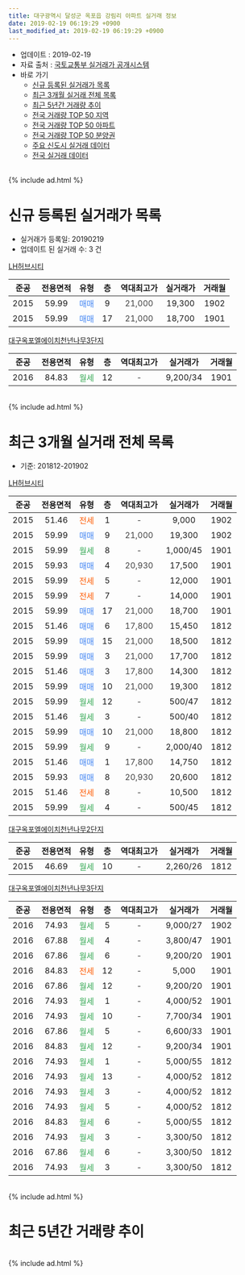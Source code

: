 ```yaml
---
title: 대구광역시 달성군 옥포읍 강림리 아파트 실거래 정보
date: 2019-02-19 06:19:29 +0900
last_modified_at: 2019-02-19 06:19:29 +0900
---
```


* 업데이트 : 2019-02-19
* 자료 출처 : [국토교통부 실거래가 공개시스템](http://rt.molit.go.kr)
* 바로 가기
    * [신규 등록된 실거래가 목록](#신규-등록된-실거래가-목록)
    * [최근 3개월 실거래 전체 목록](#최근-3개월-실거래-전체-목록)
    * [최근 5년간 거래량 추이](#최근-5년간-거래량-추이)
    * [전국 거래량 TOP 50 지역](https://ayogom.github.io/apt-trade-info/최근-3개월-전국에서-가장-거래가-많이-발생한-지역)
    * [전국 거래량 TOP 50 아파트](https://ayogom.github.io/apt-trade-info/최근-3개월-전국에서-가장-거래가-많이-발생한-아파트)
    * [전국 거래량 TOP 50 분양권](https://ayogom.github.io/apt-trade-info/최근-3개월-전국에서-가장-거래가-많이-발생한-분양권)
    * [주요 신도시 실거래 데이터](https://ayogom.github.io/apt-trade-info/주요-신도시)
    * [전국 실거래 데이터](https://ayogom.github.io/apt-trade-info/전국)
<br>
{% include ad.html %}
<br>

# 신규 등록된 실거래가 목록
* 실거래가 등록일: 20190219
* 업데이트 된 실거래 수: 3 건


[LH허브시티](https://search.naver.com/search.naver?query=%EB%8C%80%EA%B5%AC%EA%B4%91%EC%97%AD%EC%8B%9C+%EB%8B%AC%EC%84%B1%EA%B5%B0+%EC%98%A5%ED%8F%AC%EC%9D%8D+%EA%B0%95%EB%A6%BC%EB%A6%AC+LH%ED%97%88%EB%B8%8C%EC%8B%9C%ED%8B%B0)

|준공|전용면적|유형|층|역대최고가|실거래가|거래월|
|:---:|:---:|:---:|:---:|:---:|:---:|:---:|
|2015|59.99|<span style="color:#4285f3">매매</span>|9|<span style="color:#444444">21,000</span>|19,300|1902|
|2015|59.99|<span style="color:#4285f3">매매</span>|17|<span style="color:#444444">21,000</span>|18,700|1901|

[대구옥포엘에이치천년나무3단지](https://search.naver.com/search.naver?query=%EB%8C%80%EA%B5%AC%EA%B4%91%EC%97%AD%EC%8B%9C+%EB%8B%AC%EC%84%B1%EA%B5%B0+%EC%98%A5%ED%8F%AC%EC%9D%8D+%EA%B0%95%EB%A6%BC%EB%A6%AC+%EB%8C%80%EA%B5%AC%EC%98%A5%ED%8F%AC%EC%97%98%EC%97%90%EC%9D%B4%EC%B9%98%EC%B2%9C%EB%85%84%EB%82%98%EB%AC%B43%EB%8B%A8%EC%A7%80)

|준공|전용면적|유형|층|역대최고가|실거래가|거래월|
|:---:|:---:|:---:|:---:|:---:|:---:|:---:|
|2016|84.83|<span style="color:#34a853">월세</span>|12|<span style="color:#444444">-</span>|9,200/34|1901|


<br>
{% include ad.html %}
<br>

# 최근 3개월 실거래 전체 목록
* 기준: 201812-201902


[LH허브시티](https://search.naver.com/search.naver?query=%EB%8C%80%EA%B5%AC%EA%B4%91%EC%97%AD%EC%8B%9C+%EB%8B%AC%EC%84%B1%EA%B5%B0+%EC%98%A5%ED%8F%AC%EC%9D%8D+%EA%B0%95%EB%A6%BC%EB%A6%AC+LH%ED%97%88%EB%B8%8C%EC%8B%9C%ED%8B%B0)

|준공|전용면적|유형|층|역대최고가|실거래가|거래월|
|:---:|:---:|:---:|:---:|:---:|:---:|:---:|
|2015|51.46|<span style="color:#ff5a00">전세</span>|1|<span style="color:#444444">-</span>|9,000|1902|
|2015|59.99|<span style="color:#4285f3">매매</span>|9|<span style="color:#444444">21,000</span>|19,300|1902|
|2015|59.99|<span style="color:#34a853">월세</span>|8|<span style="color:#444444">-</span>|1,000/45|1901|
|2015|59.93|<span style="color:#4285f3">매매</span>|4|<span style="color:#444444">20,930</span>|17,500|1901|
|2015|59.99|<span style="color:#ff5a00">전세</span>|5|<span style="color:#444444">-</span>|12,000|1901|
|2015|59.99|<span style="color:#ff5a00">전세</span>|7|<span style="color:#444444">-</span>|14,000|1901|
|2015|59.99|<span style="color:#4285f3">매매</span>|17|<span style="color:#444444">21,000</span>|18,700|1901|
|2015|51.46|<span style="color:#4285f3">매매</span>|6|<span style="color:#444444">17,800</span>|15,450|1812|
|2015|59.99|<span style="color:#4285f3">매매</span>|15|<span style="color:#444444">21,000</span>|18,500|1812|
|2015|59.99|<span style="color:#4285f3">매매</span>|3|<span style="color:#444444">21,000</span>|17,700|1812|
|2015|51.46|<span style="color:#4285f3">매매</span>|3|<span style="color:#444444">17,800</span>|14,300|1812|
|2015|59.99|<span style="color:#4285f3">매매</span>|10|<span style="color:#444444">21,000</span>|19,300|1812|
|2015|59.99|<span style="color:#34a853">월세</span>|12|<span style="color:#444444">-</span>|500/47|1812|
|2015|51.46|<span style="color:#34a853">월세</span>|3|<span style="color:#444444">-</span>|500/40|1812|
|2015|59.99|<span style="color:#4285f3">매매</span>|10|<span style="color:#444444">21,000</span>|18,800|1812|
|2015|59.99|<span style="color:#34a853">월세</span>|9|<span style="color:#444444">-</span>|2,000/40|1812|
|2015|51.46|<span style="color:#4285f3">매매</span>|1|<span style="color:#444444">17,800</span>|14,750|1812|
|2015|59.93|<span style="color:#4285f3">매매</span>|8|<span style="color:#444444">20,930</span>|20,600|1812|
|2015|51.46|<span style="color:#ff5a00">전세</span>|8|<span style="color:#444444">-</span>|10,500|1812|
|2015|59.99|<span style="color:#34a853">월세</span>|4|<span style="color:#444444">-</span>|500/45|1812|

[대구옥포엘에이치천년나무2단지](https://search.naver.com/search.naver?query=%EB%8C%80%EA%B5%AC%EA%B4%91%EC%97%AD%EC%8B%9C+%EB%8B%AC%EC%84%B1%EA%B5%B0+%EC%98%A5%ED%8F%AC%EC%9D%8D+%EA%B0%95%EB%A6%BC%EB%A6%AC+%EB%8C%80%EA%B5%AC%EC%98%A5%ED%8F%AC%EC%97%98%EC%97%90%EC%9D%B4%EC%B9%98%EC%B2%9C%EB%85%84%EB%82%98%EB%AC%B42%EB%8B%A8%EC%A7%80)

|준공|전용면적|유형|층|역대최고가|실거래가|거래월|
|:---:|:---:|:---:|:---:|:---:|:---:|:---:|
|2015|46.69|<span style="color:#34a853">월세</span>|10|<span style="color:#444444">-</span>|2,260/26|1812|

[대구옥포엘에이치천년나무3단지](https://search.naver.com/search.naver?query=%EB%8C%80%EA%B5%AC%EA%B4%91%EC%97%AD%EC%8B%9C+%EB%8B%AC%EC%84%B1%EA%B5%B0+%EC%98%A5%ED%8F%AC%EC%9D%8D+%EA%B0%95%EB%A6%BC%EB%A6%AC+%EB%8C%80%EA%B5%AC%EC%98%A5%ED%8F%AC%EC%97%98%EC%97%90%EC%9D%B4%EC%B9%98%EC%B2%9C%EB%85%84%EB%82%98%EB%AC%B43%EB%8B%A8%EC%A7%80)

|준공|전용면적|유형|층|역대최고가|실거래가|거래월|
|:---:|:---:|:---:|:---:|:---:|:---:|:---:|
|2016|74.93|<span style="color:#34a853">월세</span>|5|<span style="color:#444444">-</span>|9,000/27|1902|
|2016|67.88|<span style="color:#34a853">월세</span>|4|<span style="color:#444444">-</span>|3,800/47|1901|
|2016|67.86|<span style="color:#34a853">월세</span>|6|<span style="color:#444444">-</span>|9,200/20|1901|
|2016|84.83|<span style="color:#ff5a00">전세</span>|12|<span style="color:#444444">-</span>|5,000|1901|
|2016|67.86|<span style="color:#34a853">월세</span>|12|<span style="color:#444444">-</span>|9,200/20|1901|
|2016|74.93|<span style="color:#34a853">월세</span>|1|<span style="color:#444444">-</span>|4,000/52|1901|
|2016|74.93|<span style="color:#34a853">월세</span>|10|<span style="color:#444444">-</span>|7,700/34|1901|
|2016|67.86|<span style="color:#34a853">월세</span>|5|<span style="color:#444444">-</span>|6,600/33|1901|
|2016|84.83|<span style="color:#34a853">월세</span>|12|<span style="color:#444444">-</span>|9,200/34|1901|
|2016|74.93|<span style="color:#34a853">월세</span>|1|<span style="color:#444444">-</span>|5,000/55|1812|
|2016|74.93|<span style="color:#34a853">월세</span>|13|<span style="color:#444444">-</span>|4,000/52|1812|
|2016|74.93|<span style="color:#34a853">월세</span>|3|<span style="color:#444444">-</span>|4,000/52|1812|
|2016|74.93|<span style="color:#34a853">월세</span>|5|<span style="color:#444444">-</span>|4,000/52|1812|
|2016|84.83|<span style="color:#34a853">월세</span>|6|<span style="color:#444444">-</span>|5,000/55|1812|
|2016|74.93|<span style="color:#34a853">월세</span>|3|<span style="color:#444444">-</span>|3,300/50|1812|
|2016|67.86|<span style="color:#34a853">월세</span>|6|<span style="color:#444444">-</span>|3,300/50|1812|
|2016|74.93|<span style="color:#34a853">월세</span>|3|<span style="color:#444444">-</span>|3,300/50|1812|


<br>
{% include ad.html %}
<br>

# 최근 5년간 거래량 추이


<div style="width:100%;">
    <canvas id="deal_progress" height="200"></canvas>
</div>

<script>
new Chart(document.getElementById("deal_progress"), {
    type: 'line',
    data: {
        labels: ['201402','201403','201404','201405','201406','201407','201408','201409','201410','201411','201412','201501','201502','201503','201504','201505','201506','201507','201508','201509','201510','201511','201512','201601','201602','201603','201604','201605','201606','201607','201608','201609','201610','201611','201612','201701','201702','201703','201704','201705','201706','201707','201708','201709','201710','201711','201712','201801','201802','201803','201804','201805','201806','201807','201808','201809','201810','201811','201812','201901','201902'],
        datasets: [{
            label: '매매',
            pointRadius: 1,
            data: [0, 0, 0, 0, 0, 0, 0, 0, 0, 0, 0, 0, 0, 0, 0, 1, 1, 9, 7, 2, 0, 0, 0, 1, 1, 0, 4, 3, 1, 3, 6, 6, 7, 2, 1, 1, 5, 6, 6, 9, 8, 8, 11, 12, 5, 9, 8, 8, 5, 7, 7, 3, 5, 7, 5, 3, 6, 3, 8, 2, 1],
            borderColor: "rgba(255, 201, 14, 1)",
            backgroundColor: "rgba(255, 201, 14, 0.5)",
            fill: false,
            lineTension: 0
        },{
            label: '전월세',
            pointRadius: 1,
            data: [0, 0, 0, 0, 0, 0, 0, 0, 0, 0, 0, 0, 1, 29, 20, 51, 41, 40, 18, 3, 8, 1, 2, 7, 8, 30, 44, 17, 9, 4, 3, 2, 7, 7, 13, 6, 6, 16, 44, 14, 21, 21, 23, 11, 16, 8, 9, 11, 6, 7, 17, 85, 37, 18, 12, 6, 3, 6, 14, 11, 2],
            borderColor: "rgba(0, 141, 185, 1)",
            backgroundColor: "rgba(0, 141, 185, 0.5)",
            fill: false,
            lineTension: 0
        }
        ]
    },
    options: {
        responsive: true,
        title: {
            display: false
        },
        tooltips: {
            mode: 'index',
            intersect: false
        },
        hover: {
            mode: 'nearest',
            intersect: true
        },
        scales: {
            xAxes: [{
                display: true,
                scaleLabel: {
                    display: true,
                    labelString: '년/월'
                }
            }],
            yAxes: [{
                display: true,
                ticks: {
                    suggestedMin: 0,
                },
                scaleLabel: {
                    display: true,
                    labelString: '실거래 수'
                }
            }]
        }
    }
});

</script>


<br>
{% include ad.html %}
<br>

